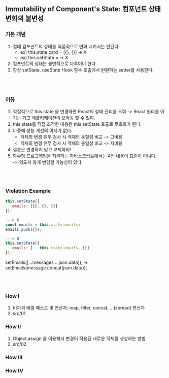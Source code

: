 ## Immutability of Component's State: 컴포넌트 상태 변화의 불변성

### 기본 개념
1. 절대 컴포넌트의 상태를 직접적으로 변화 시켜서는 안된다.
   - ex) this.state.card = [{}, {}] -> X
   - ex) this.setState =  -> X
2. 컴포넌트의 상태는 불변적으로 다루어야 한다.
3. 항상 setState, useState Hook 함수 호출에서 반환하는 setter를 사용한다.

<br/><br/>

### 이유
1. 직접적으로 this.state 을 변경하면 React의 상태 관리를 우회 -> React 원리를 어기는 거고 애플리케이션이 오작동 할 수 있다.
2. this.state를 직접 조작한 내용은 this.setState 호출로 무효화가 된다.
3. 나중에 성능 개선의 여지가 없다.
   - 객체의 변경 유무 검사 시 객체의 동질성 비교 -> 고비용
   - 객체의 변경 유무 검사 시 객체의 동일성 비교 -> 저비용
4. 결론은 변경하지 말고 교체하라!
5. 함수형 프로그래밍을 지원하는 자바스크립트에서는 4번 내용이 표준이 아니다.   
   -> 의도치 않게 변경할 가능성이 있다.


<br/><br/>

### Violation Example

```javascript
this.setState({
   emails: [{}, {}, {}]
});

---> X
const emails = this.state.emails;
emails.push({});

---> O
this.setState({
   emails: [...this.state.emails, {}]
});
```
setEmails([...messages ...json.data]); => setEmails(message.concat(json.data));

<br/><br/>

### How I
1. 비파괴 배열 메소드 및 연산자: map, filter, concat, ...(spread) 연산자
2. src/01

### How II
1. Object.assign 을 이용해서 변경이 적용된 새로운 객체를 생성하는 방법
2. src/02
### How III
### How IV
